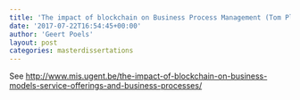 ```yaml
---
title: 'The impact of blockchain on Business Process Management (Tom Planckaert)'
date: '2017-07-22T16:54:45+00:00'
author: 'Geert Poels'
layout: post
categories: masterdissertations
---
```


See <http://www.mis.ugent.be/the-impact-of-blockchain-on-business-models-service-offerings-and-business-processes/>